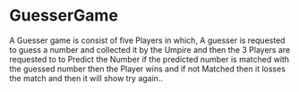 # GuesserGame
A Guesser game is consist of five Players in which, A guesser is requested to guess a number and collected it by the Umpire and then  the 3 Players are requested to to Predict the Number if the predicted number is matched with the guessed number then the Player wins and if not Matched then it losses the match and then it will show try again..
